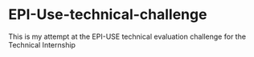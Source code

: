 # EPI-Use-technical-challenge
This is my attempt at the EPI-USE technical evaluation challenge for the Technical Internship
